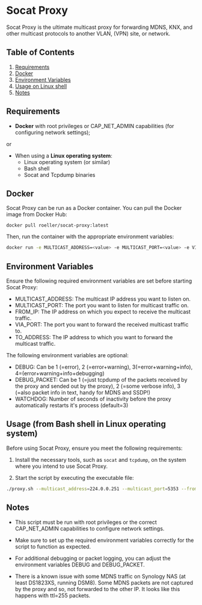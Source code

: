# Socat Proxy

Socat Proxy is the ultimate multicast proxy for forwarding MDNS, KNX, and other multicast protocols to another VLAN, (VPN) site, or network.

## Table of Contents

1. [Requirements](#requirements)
2. [Docker](#docker)
3. [Environment Variables](#environment-variables)
4. [Usage on Linux shell](#usage)
5. [Notes](#notes)

## Requirements

- **Docker** with root privileges or CAP_NET_ADMIN capabilities (for configuring network settings);

or
- When using a **Linux operating system**:
  - Linux operating system (or similar)
  - Bash shell
  - Socat and Tcpdump binaries

## Docker
Socat Proxy can be run as a Docker container. You can pull the Docker image from Docker Hub:

`docker pull roeller/socat-proxy:latest`

Then, run the container with the appropriate environment variables:

```bash
docker run -e MULTICAST_ADDRESS=<value> -e MULTICAST_PORT=<value> -e VIA_PORT=<value> -e FROM_IP=<value> -e TO_ADDRESS=<value> roeller/socat-proxy:latest
```

## Environment Variables

Ensure the following required environment variables are set before starting Socat Proxy:

* MULTICAST_ADDRESS: The multicast IP address you want to listen on.
* MULTICAST_PORT: The port you want to listen for multicast traffic on.
* FROM_IP: The IP address on which you expect to receive the multicast traffic.
* VIA_PORT: The port you want to forward the received multicast traffic to.
* TO_ADDRESS: The IP address to which you want to forward the multicast traffic.

The following environment variables are optional:

* DEBUG: Can be 1 (=error), 2 (=error+warning), 3(=error+warning+info), 4=(error+warning+info+debugging)
* DEBUG_PACKET: Can be 1 (=just tcpdump of the packets received by the proxy and sended out by the proxy), 2 (=some verbose info), 3 (=also packet info in text, handy for MDNS and SSDP!)
* WATCHDOG: Number of seconds of inactivity before the proxy automatically restarts it's process (default=3)

## Usage (from Bash shell in Linux operating system)

Before using Socat Proxy, ensure you meet the following requirements:

1. Install the necessary tools, such as `socat` and `tcpdump`, on the system where you intend to use Socat Proxy.

2. Start the script by executing the executable file:

```bash
./proxy.sh --multicast_address=224.0.0.251 --multicast_port=5353 --from_ip=192.168.0.1 --via_port=5354 --to_address=10.0.0.1 --debug=2 --debug_packet=2 --watchdog=10
```

## Notes
* This script must be run with root privileges or the correct CAP_NET_ADMIN capabilities to configure network settings.

* Make sure to set up the required environment variables correctly for the script to function as expected.

* For additional debugging or packet logging, you can adjust the environment variables DEBUG and DEBUG_PACKET.

* There is a known issue with some MDNS traffic on Synology NAS (at least DS1823XS, running DSM8). Some MDNS packets are not captured by the proxy and so, not forwarded to the other IP. It looks like this happens with ttl=255 packets.
